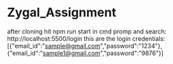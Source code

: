 # Zygal_Assignment

after cloning hit npm run start in cmd promp and search: http://localhost:5500/login 
this are the login credentials:[{"email_id":"sample@gmail.com","password":"1234"},
{"email_id":"sample1@gmail.com","password":"9876"}]
